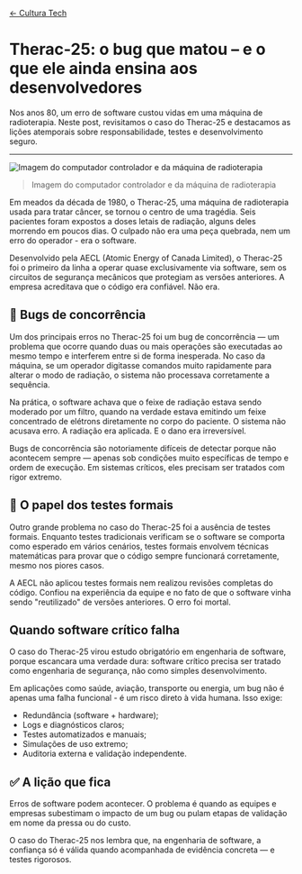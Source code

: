 <p class="breadcrumb"><a href="./">&lt;- Cultura Tech</a></p>

# Therac-25: o bug que matou – e o que ele ainda ensina aos desenvolvedores

Nos anos 80, um erro de software custou vidas em uma máquina de radioterapia. Neste post, revisitamos o caso do Therac-25 e destacamos as lições atemporais sobre responsabilidade, testes e desenvolvimento seguro.

---

![Imagem do computador controlador e da máquina de radioterapia](/images/posts/therac-25.jpg)

> Imagem do computador controlador e da máquina de radioterapia

Em meados da década de 1980, o Therac-25, uma máquina de radioterapia usada para tratar câncer, se tornou o centro de uma tragédia. Seis pacientes foram expostos a doses letais de radiação, alguns deles morrendo em poucos dias. O culpado não era uma peça quebrada, nem um erro do operador - era o software.

Desenvolvido pela AECL (Atomic Energy of Canada Limited), o Therac-25 foi o primeiro da linha a operar quase exclusivamente via software, sem os circuitos de segurança mecânicos que protegiam as versões anteriores. A empresa acreditava que o código era confiável. Não era.

## 🐛 Bugs de concorrência

Um dos principais erros no Therac-25 foi um bug de concorrência — um problema que ocorre quando duas ou mais operações são executadas ao mesmo tempo e interferem entre si de forma inesperada. No caso da máquina, se um operador digitasse comandos muito rapidamente para alterar o modo de radiação, o sistema não processava corretamente a sequência.

Na prática, o software achava que o feixe de radiação estava sendo moderado por um filtro, quando na verdade estava emitindo um feixe concentrado de elétrons diretamente no corpo do paciente. O sistema não acusava erro. A radiação era aplicada. E o dano era irreversível.

Bugs de concorrência são notoriamente difíceis de detectar porque não acontecem sempre — apenas sob condições muito específicas de tempo e ordem de execução. Em sistemas críticos, eles precisam ser tratados com rigor extremo.

## 🧪 O papel dos testes formais

Outro grande problema no caso do Therac-25 foi a ausência de testes formais. Enquanto testes tradicionais verificam se o software se comporta como esperado em vários cenários, testes formais envolvem técnicas matemáticas para provar que o código sempre funcionará corretamente, mesmo nos piores casos.

A AECL não aplicou testes formais nem realizou revisões completas do código. Confiou na experiência da equipe e no fato de que o software vinha sendo "reutilizado" de versões anteriores. O erro foi mortal.

## Quando software crítico falha

O caso do Therac-25 virou estudo obrigatório em engenharia de software, porque escancara uma verdade dura: software crítico precisa ser tratado como engenharia de segurança, não como simples desenvolvimento.

Em aplicações como saúde, aviação, transporte ou energia, um bug não é apenas uma falha funcional - é um risco direto à vida humana. Isso exige:

- Redundância (software + hardware);
- Logs e diagnósticos claros;
- Testes automatizados e manuais;
- Simulações de uso extremo;
- Auditoria externa e validação independente.

## ✅ A lição que fica

Erros de software podem acontecer. O problema é quando as equipes e empresas subestimam o impacto de um bug ou pulam etapas de validação em nome da pressa ou do custo.

O caso do Therac-25 nos lembra que, na engenharia de software, a confiança só é válida quando acompanhada de evidência concreta — e testes rigorosos.